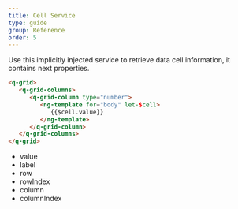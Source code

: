 ```yaml
---
title: Cell Service
type: guide
group: Reference
order: 5
---
```


Use this implicitly injected service to retrieve data cell information, it contains next properties.

```html
<q-grid>
   <q-grid-columns>
      <q-grid-column type="number">
         <ng-template for="body" let-$cell>
            {{$cell.value}}
         </ng-template>
      </q-grid-column>
   </q-grid-columns>
</q-grid>
```

* value
* label
* row
* rowIndex
* column
* columnIndex
